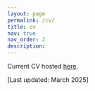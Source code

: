 ```yaml
---
layout: page
permalink: /cv/
title: cv
nav: true
nav_order: 2
description:
---
```


Current CV hosted <a href="/assets/pdf/CV_Shruti_Jain.pdf" target="_blank">here</a>.

[Last updated: March 2025]